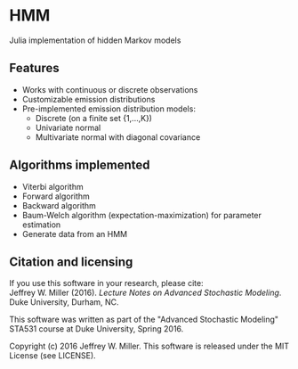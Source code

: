 # HMM
Julia implementation of hidden Markov models

## Features
- Works with continuous or discrete observations
- Customizable emission distributions
- Pre-implemented emission distribution models:
  - Discrete (on a finite set {1,...,K})
  - Univariate normal
  - Multivariate normal with diagonal covariance

## Algorithms implemented
- Viterbi algorithm
- Forward algorithm
- Backward algorithm
- Baum-Welch algorithm (expectation-maximization) for parameter estimation
- Generate data from an HMM

## Citation and licensing

If you use this software in your research, please cite:<br>
Jeffrey W. Miller (2016). *Lecture Notes on Advanced Stochastic Modeling*. Duke University, Durham, NC.

This software was written as part of the "Advanced Stochastic Modeling" STA531 course at Duke University, Spring 2016.

Copyright (c) 2016 Jeffrey W. Miller. 
This software is released under the MIT License (see LICENSE).

